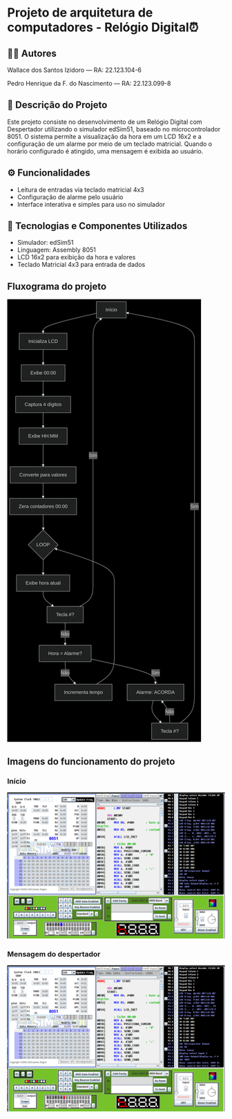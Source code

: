 # Projeto de arquitetura de computadores - Relógio Digital⏰

## 👨‍💻 Autores
Wallace dos Santos Izidoro — RA: 22.123.104-6

Pedro Henrique da F. do Nascimento — RA: 22.123.099-8

## 📌 Descrição do Projeto
Este projeto consiste no desenvolvimento de um Relógio Digital com Despertador utilizando o simulador edSim51, baseado no microcontrolador 8051. O sistema permite a visualização da hora em um LCD 16x2 e a configuração de um alarme por meio de um teclado matricial. Quando o horário configurado é atingido, uma mensagem é exibida ao usuário.

## ⚙️ Funcionalidades
* Leitura de entradas via teclado matricial 4x3
* Configuração de alarme pelo usuário
* Interface interativa e simples para uso no simulador

## 🧰 Tecnologias e Componentes Utilizados
* Simulador: edSim51
* Linguagem: Assembly 8051
* LCD 16x2 para exibição da hora e valores
* Teclado Matricial 4x3 para entrada de dados

## Fluxograma do projeto
![Fluxograma do projeto](imagens/mermaid-projeto-arquitetura.png)

## Imagens do funcionamento do projeto

### Início
![Início](imagens/inicio.png)

### Mensagem do despertador
![Acorda!](imagens/mensagem-acorda.png)




